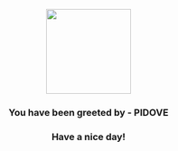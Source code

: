 <p align="center">
            <img src="https://raw.githubusercontent.com/PokeAPI/sprites/master/sprites/pokemon/519.png" width="150" height="150">
          </p>
          <h3 align="center">You have been greeted by - <b>PIDOVE</b></h3>
          <h3 align="center">Have a nice day!</h3>
